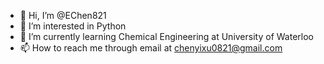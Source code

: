 - 👋 Hi, I’m @EChen821
- 👀 I’m interested in Python
- 🌱 I’m currently learning Chemical Engineering at University of Waterloo
- 📫 How to reach me through email at chenyixu0821@gmail.com

<!---
EChen821/EChen821 is a ✨ special ✨ repository because its `README.md` (this file) appears on your GitHub profile.
You can click the Preview link to take a look at your changes.
--->
